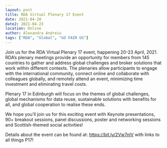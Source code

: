 ```yaml
---
layout: post
title: RDA Virtual Plenary 17 Event
date: 2021-04-20
date2: 2021-04-23
location: Online
author: Alexandra Andreiu
tags: ["RDA", "Global", "GO FAIR US"]
---
```


Join us for the RDA Virtual Plenary 17 event, happening 20-23 April, 2021.  RDA’s plenary meetings provide an opportunity for members from 145 countries to gather and address global challenges and broker solutions that work within different contexts. The plenaries allow participants to engage with the international community, connect online and collaborate with colleagues globally, and remotely attend an event, minimizing time investment and eliminating travel costs.
 
Plenary 17 in Edinburgh will focus on the themes of global challenges, global mechanisms for data reuse, sustainable solutions with benefits for all, and global cooperation to realise these ends.
 
We hope you’ll join us for this exciting event with Keynote presentations, 90+ breakout sessions, panel discussions, poster and networking sessions and Scottish-themed social activities!
 
Details about the event can be found at: https://bit.ly/2Vw7nlV with links to all things P17!
